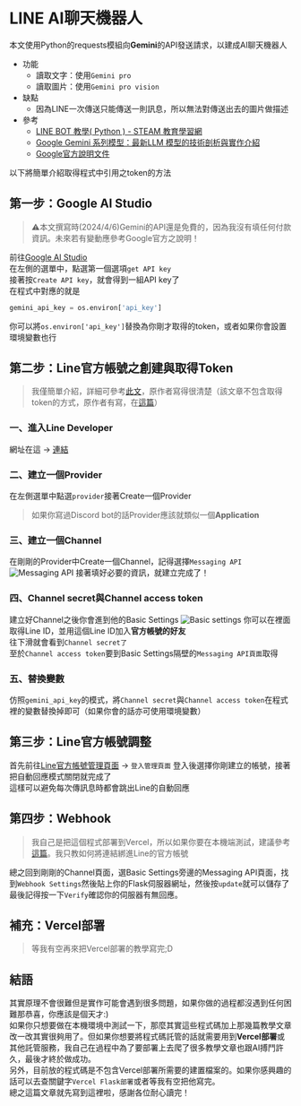 # LINE AI聊天機器人
本文使用Python的requests模組向**Gemini**的API發送請求，以建成AI聊天機器人
* 功能
  * 讀取文字：使用`Gemini pro`
  * 讀取圖片：使用`Gemini pro vision`
* 缺點
  * 因為LINE一次傳送只能傳送一則訊息，所以無法對傳送出去的圖片做描述
* 參考
  * [LINE BOT 教學( Python ) - STEAM 教育學習網](https://steam.oxxostudio.tw/category/python/example/line-bot.html)
  * [Google Gemini 系列模型：最新LLM 模型的技術剖析與實作介紹](https://blog.infuseai.io/google-gemini-model-intro-a302d6ae87c3)
  * [Google官方說明文件](https://ai.google.dev/docs?hl=zh-tw)

以下將簡單介紹取得程式中引用之token的方法
## 第一步：Google AI Studio
> ⚠️本文撰寫時(2024/4/6)Gemini的API還是免費的，因為我沒有填任何付款資訊。未來若有變動應參考Google官方之說明！

前往[Google AI Studio](https://aistudio.google.com/)  
在左側的選單中，點選第一個選項`get API key`  
接著按`Create API key`，就會得到一組API key了  
在程式中對應的就是
```py
gemini_api_key = os.environ['api_key']
```
你可以將`os.environ['api_key']`替換為你剛才取得的token，或者如果你會設置環境變數也行

## 第二步：Line官方帳號之創建與取得Token
> 我僅簡單介紹，詳細可參考[此文](https://steam.oxxostudio.tw/category/python/example/line-developer.html)，原作者寫得很清楚（該文章不包含取得token的方式，原作者有寫，在[這篇](https://steam.oxxostudio.tw/category/python/example/line-webhook.html)）

### 一、進入Line Developer
網址在這 -> [連結](https://developers.line.biz/zh-hant/)
### 二、建立一個Provider
在左側選單中點選`provider`接著Create一個Provider
> 如果你寫過Discord bot的話Provider應該就類似一個**Application**

### 三、建立一個Channel 
在剛剛的Provider中Create一個Channel，記得選擇`Messaging API`
![Messaging API](https://scontent.frmq2-2.fna.fbcdn.net/v/t1.15752-9/433994174_1817362718729995_6580314643434535918_n.jpg?_nc_cat=100&ccb=1-7&_nc_sid=5f2048&_nc_ohc=7-ipoQoiP0kAb5H8cpX&_nc_ht=scontent.frmq2-2.fna&oh=03_AdV420sI2E3sfRHaeb4ryS09ZkZ9BGvrlej1OqEdu7BJYw&oe=6638402D)
接著填好必要的資訊，就建立完成了！
### 四、Channel secret與Channel access token
建立好Channel之後你會進到他的Basic Settings
![Basic settings](https://scontent-tpe1-1.xx.fbcdn.net/v/t1.15752-9/421071721_1171088150541307_8879639398150892167_n.jpg?_nc_cat=109&ccb=1-7&_nc_sid=5f2048&_nc_ohc=_e7g2rFHPzgAb4xg4GJ&_nc_ht=scontent-tpe1-1.xx&oh=03_AdUcFHYSFTNR0zSyfU126cWodzIc7fsJ2rfVcunJavynTA&oe=663821ED)
你可以在裡面取得Line ID，並用這個Line ID加入**官方帳號的好友**  
往下滑就會看到`Channel secret了`  
至於`Channel access token`要到Basic Settings隔壁的`Messaging API頁面`取得
### 五、替換變數
仿照`gemini_api_key`的模式，將`Channel secret`與`Channel access token`在程式裡的變數替換掉即可（如果你會的話亦可使用環境變數）
## 第三步：Line官方帳號調整
首先前往[Line官方帳號管理頁面](https://tw.linebiz.com/login/) -> `登入管理頁面`
登入後選擇你剛建立的帳號，接著把自動回應模式關閉就完成了  
這樣可以避免每次傳訊息時都會跳出Line的自動回應  
## 第四步：Webhook
> 我自己是把這個程式部署到Vercel，所以如果你要在本機端測試，建議參考[這篇](https://steam.oxxostudio.tw/category/python/example/line-webhook.html)。我只教如何將連結綁進Line的官方帳號

總之回到剛剛的Channel頁面，選Basic Settings旁邊的Messaging API頁面，找到`Webhook Settings`然後貼上你的Flask伺服器網址，然後按`update`就可以儲存了
最後記得按一下`Verify`確認你的伺服器有無回應。
## 補充：Vercel部署
> 等我有空再來把Vercel部署的教學寫完;D

## 結語
其實原理不會很難但是實作可能會遇到很多問題，如果你做的過程都沒遇到任何困難那恭喜，你應該是個天才:)  
如果你只想要做在本機環境中測試一下，那麼其實這些程式碼加上那幾篇教學文章改一改其實很夠用了。但如果你想要將程式碼託管的話就需要用到**Vercel部署**或其他託管服務，我自己在過程中為了要部署上去爬了很多教學文章也跟AI搏鬥許久，最後才終於做成功。  
另外，目前放的程式碼是不包含Vercel部署所需要的建置檔案的。如果你感興趣的話可以去查關鍵字`Vercel Flask部署`或者等我有空把他寫完。  
總之這篇文章就先寫到這裡啦，感謝各位耐心讀完！
